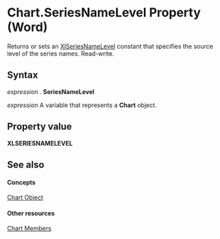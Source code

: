
# Chart.SeriesNameLevel Property (Word)

Returns or sets an [XlSeriesNameLevel](e1ddc9ae-c54b-299c-c252-351f239fd759.md) constant that specifies the source level of the series names. Read-write.


## Syntax

 _expression_ . **SeriesNameLevel**

 _expression_ A variable that represents a **Chart** object.


## Property value

 **XLSERIESNAMELEVEL**


## See also


#### Concepts


[Chart Object](366a825e-0daf-dbb7-b6f2-e7ce1a5ee2ef.md)
#### Other resources


[Chart Members](8abcbb92-781d-5a42-f395-526cdb3f754e.md)
